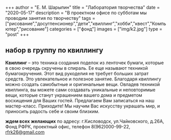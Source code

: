 +++
author = "Е. М. Шарыпин"
title = "Лаборатория творчества"
date = "2020-05-17"
description = "В проектном офисе по субботам мы проводим занятия по творчеству"
tags = ["рисование","досугпенсионер","дети","квиллинг","хобби","квест","Компьютер","рисование"]
categories = ["фонд"]
images = ["img/k2.jpg"]
type = "post"
+++


## набор в группу по квиллингу


**Квиллинг** – это техника создания поделок из ленточек бумаги, которые в свою очередь скручены в спираль. Ее еще называют техникой бумагокручения. Этот вид рукоделия не требует больших затрат средств. Это увлекательное и полезное занятие. Благодаря квиллингу можно создать самобытные и оригинальные вещи.
Овладев техникой квиллинга, вы можете сами создавать уникальные и неповторимые вещи, которые станут украшением вашего дома и предметом восхищения для Ваших гостей. Предлагаем Вам записаться на наш мастер-класс.
Приходите! Мы научим Вас искусству украшать мир, и приносить радость себе и своим близким.

**ждем всех желающих** по адресу: г.Кисловодск, ул.Чайковского, д.26А, Фонд РФРК, проектный офис, телефон 8(962)000-99-22, rfrk26@gmail.com